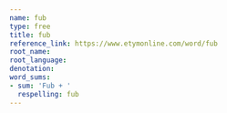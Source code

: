 ```yaml
---
name: fub
type: free
title: fub
reference_link: https://www.etymonline.com/word/fub
root_name: 
root_language: 
denotation: 
word_sums:
- sum: 'Fub + '
  respelling: fub
---
```

